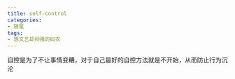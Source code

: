 ```yaml
---
title: self-control
categories:
- 随笔
tags:
- 想文艺却闷骚的码农
---
```


自控是为了不让事情变糟，对于自己最好的自控方法就是不开始，从而防止行为沉沦
